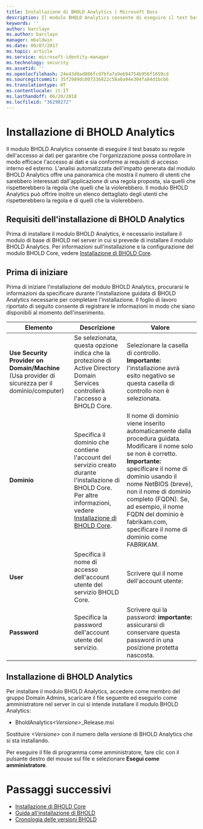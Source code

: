 ```yaml
---
title: Installazione di BHOLD Analytics | Microsoft Docs
description: Il modulo BHOLD Analytics consente di eseguire il test basato su regole dell'accesso ai dati
keywords: ''
author: barclayn
ms.author: barclayn
manager: mbaldwin
ms.date: 09/07/2017
ms.topic: article
ms.service: microsoft-identity-manager
ms.technology: security
ms.assetid: ''
ms.openlocfilehash: 24e43d8ad886fcd7bfa7a9e694754b956f1659cd
ms.sourcegitcommit: 35f2989dc007336422c58a6a94e304fa84d1bcb6
ms.translationtype: HT
ms.contentlocale: it-IT
ms.lasthandoff: 06/20/2018
ms.locfileid: "36290272"
---
```

# <a name="bhold-analytics-installation"></a>Installazione di BHOLD Analytics

Il modulo BHOLD Analytics consente di eseguire il test basato su regole dell'accesso ai dati per garantire che l'organizzazione possa controllare in modo efficace l'accesso ai dati e sia conforme ai requisiti di accesso interno ed esterno. L'analisi automatizzata dell'impatto generata dal modulo BHOLD Analytics offre una panoramica che mostra il numero di utenti che sarebbero interessati dall'applicazione di una regola proposta, sia quelli che rispetterebbero la regola che quelli che la violerebbero. Il modulo BHOLD Analytics può offrire inoltre un elenco dettagliato degli utenti che rispetterebbero la regola e di quelli che la violerebbero.

## <a name="bhold-analytics-installation-requirements"></a>Requisiti dell'installazione di BHOLD Analytics

Prima di installare il modulo BHOLD Analytics, è necessario installare il modulo di base di BHOLD nel server in cui si prevede di installare il modulo BHOLD Analytics. Per informazioni sull'installazione e la configurazione del modulo BHOLD Core, vedere [Installazione di BHOLD Core](https://technet.microsoft.com/library/jj134095(v=ws.10).aspx).

## <a name="before-you-begin"></a>Prima di iniziare

Prima di iniziare l'installazione del modulo BHOLD Analytics, procurarsi le informazioni da specificare durante l'installazione guidata di BHOLD Analytics necessarie per completare l'installazione. Il foglio di lavoro riportato di seguito consente di registrare le informazioni in modo che siano disponibili al momento dell'inserimento.

| **Elemento**                                    | **Descrizione**                                                                                                                                                                                                           | **Valore**                                                                                                                                                                                                                                                                                                            |
|---------------------------------------------|---------------------------------------------------------------------------------------------------------------------------------------------------------------------------------------------------------------------------|----------------------------------------------------------------------------------------------------------------------------------------------------------------------------------------------------------------------------------------------------------------------------------------------------------------------|
| **Use Security Provider on Domain/Machine** (Usa provider di sicurezza per il dominio/computer) | Se selezionata, questa opzione indica che la protezione di Active Directory Domain Services controllerà l'accesso a BHOLD Core.                                                                                                                | Selezionare la casella di controllo. **Importante:** l'installazione avrà esito negativo se questa casella di controllo non è selezionata.                                                                                                                                                                                                                   |
| **Dominio**                                  | Specifica il dominio che contiene l'account del servizio creato durante l'installazione di BHOLD Core. Per altre informazioni, vedere [Installazione di BHOLD Core](https://technet.microsoft.com/library/jj134095(v=ws.10).aspx). | Il nome di dominio viene inserito automaticamente dalla procedura guidata. Modificare il nome solo se non è corretto. **Importante:** specificare il nome di dominio usando il nome NetBIOS (breve), non il nome di dominio completo (FQDN). Se, ad esempio, il nome FQDN del dominio è fabrikam.com, specificare il nome di dominio come FABRIKAM. |
| **User**                                    | Specifica il nome di accesso dell'account utente del servizio BHOLD Core.                                                                                                                                                          | Scrivere qui il nome dell'account utente:                                                                                                                                                                                                                                                                                    |
| **Password**                                | Specifica la password dell'account utente del servizio.                                                                                                                                                                       | Scrivere qui la password: **importante:** assicurarsi di conservare questa password in una posizione protetta nascosta.                                                                                                                                                                                                                  |

## <a name="bhold-analytics-installation"></a>Installazione di BHOLD Analytics

Per installare il modulo BHOLD Analytics, accedere come membro del gruppo Domain Admins, scaricare il file seguente ed eseguirlo come amministratore nel server in cui si intende installare il modulo BHOLD Analytics:

- BholdAnalytics<em>\<Versione\></em>\_Release.msi

Sostituire *\<Versione\>* con il numero della versione di BHOLD Analytics che si sta installando.

Per eseguire il file di programma come amministratore, fare clic con il pulsante destro del mouse sul file e selezionare **Esegui come amministratore**.

# <a name="next-steps"></a>Passaggi successivi

- [Installazione di BHOLD Core](https://technet.microsoft.com/library/jj134095(v=ws.10).aspx)
- [Guida all'installazione di BHOLD](bhold-installation-guide.md)
- [Cronologia delle versioni BHOLD](../reference/version-bhold-history.md)